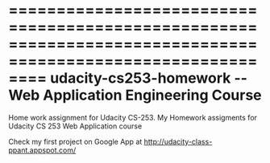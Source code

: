 ============================================================================================================
			udacity-cs253-homework -- Web Application Engineering Course
============================================================================================================

Home work assignment for Udacity CS-253. My Homework assigments for Udacity CS 253 Web Application course 

Check my first project on Google App at http://udacity-class-ppant.appspot.com/
